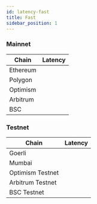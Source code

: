 ```yaml
---
id: latency-fast
title: Fast
sidebar_position: 1
---
```


### Mainnet
| Chain | Latency |
| --- | --- |
| Ethereum |  |
| Polygon |  |
| Optimism |  |
| Arbitrum |  |
| BSC |  |

### Testnet

| Chain | Latency |
| --- | --- |
| Goerli |  |
| Mumbai |  |
| Optimism Testnet |  |
| Arbitrum Testnet |  |
| BSC Testnet |  |